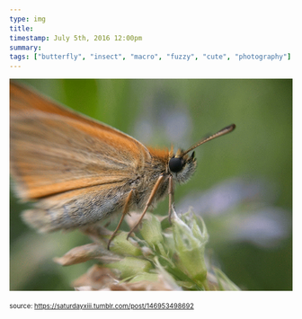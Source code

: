 ```yaml
---
type: img
title: 
timestamp: July 5th, 2016 12:00pm
summary: 
tags: ["butterfly", "insect", "macro", "fuzzy", "cute", "photography"]
---
```

<img src="../media/146953498692.gif"/>
                                                                                
                
                
                
                
                                
<small>source: https://saturdayxiii.tumblr.com/post/146953498692</small>